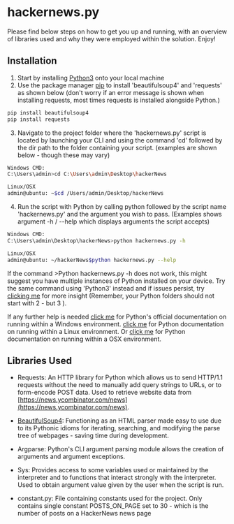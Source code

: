 # hackernews.py

Please find below steps on how to get you up and running, with an overview of libraries used and why they were employed within the solution. Enjoy!

## Installation

1. Start by installing [Python3](https://www.python.org/) onto your local machine 
2. Use the package manager [pip](https://pip.pypa.io/en/stable/) to install 'beautifulsoup4' and 'requests' as shown below (don't worry if an error message is shown when installing requests, most times requests is installed alongside Python.)

```bash
pip install beautifulsoup4
pip install requests
```
3. Navigate to the project folder where the 'hackernews.py' script is located by launching your CLI and using the command 'cd' followed by the dir path to the folder containing your script. (examples are shown below - though these may vary)
```bash
Windows CMD:
C:\Users\admin>cd C:\Users\admin\Desktop\hackerNews

Linux/OSX
admin@ubuntu: ~$cd /Users/admin/Desktop/hackerNews
```
4. Run the script with Python by calling python followed by the script name 'hackernews.py' and the argument you wish to pass. (Examples shows argument -h / --help which displays arguments the script accepts)
```bash
Windows CMD:
C:\Users\admin\Desktop\hackerNews>python hackernews.py -h 

Linux/OSX
admin@ubuntu: ~/hackerNews$python hackernews.py --help
```
If the command >Python hackernews.py -h does not work, this might suggest you have multiple instances of Python installed on your device. Try the same command using 'Python3' instead and if issues persist, try [clicking me](https://stackoverflow.com/questions/13596505/python-not-working-in-command-prompt) for more insight (Remember, your Python folders should not start with 2 - but 3 ). 

If any further help is needed [click me](https://docs.python.org/3/using/windows.html) for Python's official documentation on running within a Windows environment. [click me](https://docs.python-guide.org/starting/install3/linux/) for Python documentation on running within a Linux environment. Or [click me](https://docs.python.org/2/using/mac.html) for Python documentation on running within a OSX environment.


## Libraries Used
- Requests: An HTTP library for Python which allows us to send HTTP/1.1 requests without the need to manually add query strings to URLs, or to form-encode POST data. Used to retrieve website data from [https://news.ycombinator.com/news](https://news.ycombinator.com/news).
- [BeautifulSoup4](https://www.crummy.com/software/BeautifulSoup/bs4/doc/): Functioning as an HTML parser made easy to use due to its Pythonic idioms for iterating, searching, and modifying the parse tree of webpages - saving time during development.
- Argparse: Python's CLI argument parsing module allows the creation of arguments and argument exceptions.
- Sys: Provides access to some variables used or maintained by the interpreter and to functions that interact strongly with the interpreter. Used to obtain argument value given by the user when the script is run.

- constant.py: File containing constants used for the project. Only contains single constant POSTS_ON_PAGE set to 30 - which is the number of posts on a HackerNews news page



